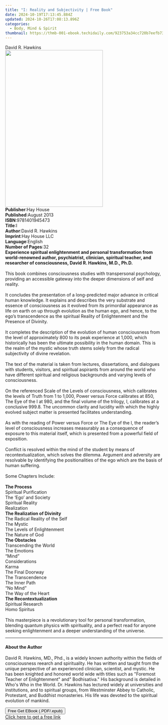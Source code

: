 ```yaml
---
title: "I: Reality and Subjectivity | Free Book"
date: 2024-10-19T17:13:45.884Z
updated: 2024-10-26T17:08:13.896Z
categories:
  - Body, Mind & Spirit
thumbnail: https://thmb-001-ebook.techidaily.com/923753a34cc720b7eefb73ccf0a8df361ac301208d3091bfc4c8df29a6d9a5b3.jpg
---
```

<main id="book-container">
  <div class="flex flex-col">
    <div class="book-brief flex-1 py-6 px-4 sm:p-6 md:py-10 md:px-8">
      <!-- brief-->
      <div class="book-brief-main">David R. Hawkins</div>
    </div>
    <div
      class="book-meta-info flex-1 grid gap-4 col-start-1 col-end-3 row-start-1 sm:mb-6 sm:grid-cols-4 lg:gap-6 lg:col-start-2 lg:row-end-6 lg:row-span-6 lg:mb-0"
    >
      <div
        class="book-meta-info-left place-content-center mt-4 p-4 text-sm leading-6 col-start-2 col-span-2 dark:text-slate-400"
      >
        <img
          class="w-full h-500 object-cover rounded-lg sm:h-255 sm:col-span-2 lg:col-span-full"
          src="https://img-001-ebook.techidaily.com/a971846b472060bda58bbac34bd2589ac7b9174ec6772715ec3a8957a72ce2ae.jpg"
          alt=""
          width="312"
          height="500"
        />
      </div>
      <div
        class="book-meta-info-right mt-2 col-start-1 row-start-2 col-span-3 self-center"
      >
        <!-- meta data  -->
        <div class="flex flex-col px-4 md:px-8">
          <div class="flex-1">
            <strong>Publisher</strong>:<span class="px-2">Hay House</span>
          </div>
          <div class="flex-1">
            <strong>Published</strong>:<span class="px-2">August 2013</span>
          </div>
          <div class="flex-1">
            <strong>ISBN</strong>:<span class="px-2">9781401945473</span>
          </div>
          <div class="flex-1">
            <strong>Title</strong>:<span class="px-2">I</span>
          </div>
          <div class="flex-1">
            <strong>Author</strong>:<span class="px-2">David R. Hawkins</span>
          </div>
          <div class="flex-1">
            <strong>Imprint</strong>:<span class="px-2">Hay House LLC</span>
          </div>
          <div class="flex-1">
            <strong>Language</strong>:<span class="px-2">English</span>
          </div>
          <div class="flex-1">
            <strong>Number of Pages</strong>:<span class="px-2">32</span>
          </div>
        </div>
      </div>
    </div>
    <div class="book-description flex-1 py-6 px-4 sm:p-6 md:py-10 md:px-8">
      <div class="book-description-main">
        <div accordion-content="" id="description">
          <b
            >Experience spiritual enlightenment and personal transformation from
            world-renowned author, psychiatrist, clinician, spiritual teacher,
            and researcher of consciousness, David R. Hawkins, M.D., Ph.D.</b
          ><br /><b><br /></b>This book combines consciousness studies with
          transpersonal psychology, providing an accessible gateway into the
          deeper dimensions of self and reality.<br /><br />It concludes the
          presentation of a long-predicted major advance in critical human
          knowledge. It explains and describes the very substrate and essence of
          consciousness as it evolved from its primordial appearance as life on
          earth on up through evolution as the human ego, and hence, to the
          ego’s transcendence as the spiritual Reality of Enlightenment and the
          Presence of Divinity.<br /><br />It completes the description of the
          evolution of human consciousness from the level of approximately 800
          to its peak experience at 1,000, which historically has been the
          ultimate possibility in the human domain. This is the realm of the
          mystic whose truth stems solely from the radical subjectivity of
          divine revelation.<br /><br />The text of the material is taken from
          lectures, dissertations, and dialogues with students, visitors, and
          spiritual aspirants from around the world who have different spiritual
          and religious backgrounds and varying levels of consciousness.<br /><br />On
          the referenced Scale of the Levels of consciousness, which calibrates
          the levels of Truth from 1 to 1,000, Power versus Force calibrates at
          850, The Eye of the I at 980, and the final volume of the trilogy, I,
          calibrates at a conclusive 999.8. The uncommon clarity and lucidity
          with which the highly evolved subject matter is presented facilitates
          understanding.<br /><br />As with the reading of Power versus Force or
          The Eye of the I, the reader’s level of consciousness increases
          measurably as a consequence of exposure to this material itself, which
          is presented from a powerful field of exposition.<br /><br />Conflict
          is resolved within the mind of the student by means of
          recontextualization, which solves the dilemma. Argument and adversity
          are resolvable by identifying the positionalities of the ego which are
          the basis of human suffering.<br /><br />Some Chapters Include:<br /><br /><b
            >The Process</b
          ><br />Spiritual Purification<br />The ‘Ego’ and Society<br />Spiritual
          Reality<br />Realization<br /><b>The Realization of Divinity</b
          ><br />The Radical Reality of the Self<br />The Mystic<br />The Levels
          of Enlightenment<br />The Nature of God<br /><b>The Obstacles</b
          ><br />Transcending the World<br />The Emotions<br />“Mind”<br />Considerations<br />Karma<br />The
          Final Doorway<br />The Transcendence<br />The Inner Path<br />“No
          Mind”<br />The Way of the Heart<br /><b>The Recontextualization</b
          ><br />Spiritual Research<br />Homo Spiritus<br /><br />This
          masterpiece is a revolutionary tool for personal transformation,
          blending quantum physics with spirituality, and a perfect read for
          anyone seeking enlightenment and a deeper understanding of the
          universe.
        </div>
        <div class="accordion-fader"></div>
      </div>
    </div>
    <div class="book-excerpts flex-1 py-6 px-4 sm:p-6 md:py-10 md:px-8">
      <!-- excerpts-->
      <div class="book-excerpts-main">
        <hr />
        <h4 class="placeholder placeholder-heading">
          <span>About the Author</span>
        </h4>
        <p>
          David R. Hawkins, MD., Phd., is a widely known authority within the
          fields of consciousness reearch and spirituality. He has written and
          taught from the unique perspective of an experienced clinician,
          scientist, and mystic. He has been knighted and honored world wide
          with titles such as "Foremost Teacher of Enlightenment" and"
          Bodhisativa." His background is detailed in Who's Who in the World.
          Dr. Hawkins has lectured widely at universities and institutions, and
          to spiritual groups, from Westminster Abbey to Catholic, Protestant,
          and Buddhist monasteries. His life was devoted to the spiritual
          evolution of mankind.
        </p>
      </div>
    </div>
    <div
      class="book-about-author flex-1 py-6 px-4 sm:p-6 md:py-10 md:px-8"
    ></div>
    <div class="book-free-get flex-1 py-6 px-4 sm:p-6 md:py-10 md:px-8">
      <button
        id="btn-free-get"
        class="bg-blue-500 hover:bg-blue-700 text-white font-bold py-2 px-4 rounded"
      >
        Free Get EBook (.PDF/.epub)
      </button>
      <div id="countdown-display" class="px-2 text-lg mt-2"></div>
      <a
        id="free-link"
        class="hidden bg-blue-500 hover:bg-blue-700 text-white font-bold py-2 px-4 rounded"
        href="https://www.ebooks.com/en-us/book/96317786/i-reality-and-subjectivity/david-r-hawkins/"
        target="_blank"
        >Click here to get a free link</a
      >
    </div>
    <script>
      let countdownTime = 0;
      let countdownInterval = null;
      document
        .getElementById('btn-free-get')
        .addEventListener('click', startCountdown);
      function startCountdown() {
        countdownTime = new Date().getTime() + 60000 * 3;
        countdownInterval = setInterval(updateCountdown, 1000);
        document.getElementById('btn-free-get').disabled = true;
        document
          .getElementById('btn-free-get')
          .classList.add('bg-gray-500', 'cursor-not-allowed');
      }
      function updateCountdown() {
        let currentTime = new Date().getTime();
        let timeLeft = countdownTime - currentTime;
        let secondsLeft = Math.floor(timeLeft / 1000);
        document.getElementById('countdown-display').innerHTML =
          `Remaining time: ${secondsLeft} seconds.`;
        if (secondsLeft <= 0) {
          clearInterval(countdownInterval);
          document.getElementById('btn-free-get').classList.add('hidden');
          document.getElementById('free-link').classList.remove('hidden');
          document.getElementById('countdown-display').innerHTML = '';
        }
      }
    </script>
  </div>
</main>

<ins class="adsbygoogle"
      style="display:block"
      data-ad-client="ca-pub-7571918770474297"
      data-ad-slot="8358498916"
      data-ad-format="auto"
      data-full-width-responsive="true"></ins>
    